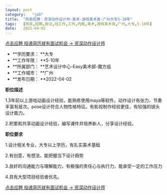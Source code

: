 ```yaml
---
layout:	post
category:	"job"
title:	"网易招聘：资深动作设计师-美术-游戏美术类-广州大专5-10年"
tags:	[网易,招聘,面试,找工作,工作,内推,美术,游戏美术类,广州,大专,5-10年]
date:	2022-04-02
---
```


[点击应聘 投递简历就有面试机会 ->  资深动作设计师](http://mobile.bole.netease.com/bole/boleDetail?id=39382&employeeId=346f03c3cda5f04c&key=all)



- **学历要求： **大专
- **工作年限： **5-10年
- **所属部门： **艺术设计中心-Easy美术部-魔方组
- **工作城市： **广州
- **发布日期： **2022-04-02



**职位描述**

1.3年前以上游戏动画设计经验，能熟练使用maya等软件。动作设计有张力、节奏丰富有层次。pose设计符合人物性格特征。有影视制作经验更佳，有较强的镜头设计能力。

2.积累和共享动画设计经验，编写课件并培养新人，分享设计经验。



**职位要求**

1.设计相关专业，大专以上学历，有扎实美术基础

2.有创意，有想法，能把握当下设计趋势

3.良好的沟通能力与理解能力，有极强的责任心与执行力，能承受一定的工作压力

4.具有大型项目经验者优先。



[点击应聘 投递简历就有面试机会 ->  资深动作设计师](http://mobile.bole.netease.com/bole/boleDetail?id=39382&employeeId=346f03c3cda5f04c&key=all)